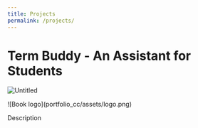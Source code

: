 ```yaml
---
title: Projects
permalink: /projects/
---
```

<html>
<body>
<h1>Term Buddy - An Assistant for Students</h1>
  <img src="{{site.baseurl | prepend: site.url}}assets/termbuddy1.png" alt="Untitled" />
  <p>![Book logo](portfolio_cc/assets/logo.png)</p>
<p>Description</p>
</body>
</html>
